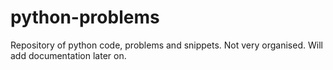 # python-problems
Repository of python code, problems and snippets. Not very organised. Will add documentation later on.
